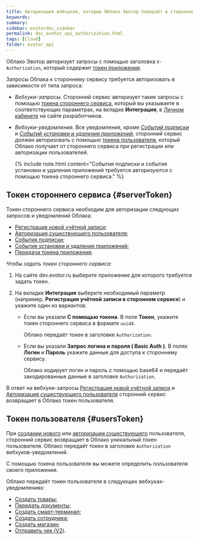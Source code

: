 ```yaml
---
title: Авторизация вебхуков, которые Облако Эвотор передаёт в сторонний сервис
keywords:
summary:
sidebar: evotordoc_sidebar
permalink: doc_evotor_api_authorization.html
tags: [Cloud]
folder: evotor_api
---
```


Облако Эвотор авторизует запросы с помощью заголовка `X-Authorization`, который содержит [токен приложения](./doc_authorization.html).

Запросы Облака к стороннему сервису требуется авторизовать в зависимости от типа запроса:


* *Вебхуки-запросы*. Сторонний сервис авторизует такие запросы с помощью [токена стороннего сервиса](./doc_evotor_api_authorization.html#serverToken), который вы указываете в соответствующих параметрах, на вкладке **Интеграция**, в [Личном кабинете](https://dev.evotor.ru) на сайте разработчиков.
* *Вебхуки-уведомления*. Все уведомления, кроме [*Событий подписки*](https://api.evotor.ru/docs/#tag/Vebhuki-uvedomleniya%2Fpaths%2F~1partner.ru~1api~1v1~1subscription~1event%2Fpost) и [*Событий установки и удаления приложений*](https://api.evotor.ru/docs/#tag/Vebhuki-uvedomleniya%2Fpaths%2F~1partner.ru~1api~1v1~1subscription~1event%2Fpost), сторонний сервис должен авторизовать с помощью [токена пользователя](./doc_evotor_api_authorization.html#usersToken), который Облако получает от стороннего сервиса при регистрации или авторизации пользователей.

  {% include note.html content="События подписки и события установки и удаления приложений требуется авторизуются с помощью токена стороннего сервиса." %}

## Токен стороннего сервиса {#serverToken}

Токен стороннего сервиса необходим для авторизации следующих запросов и уведомлений Облака:

* [Регистрация новой учётной записи](https://api.evotor.ru/docs/#tag/Vebhuki-zaprosy%2Fpaths%2F~1partner.ru~1api~1v1~1user~1create%2Fpost);
* [Авторизация существующего пользователя](https://api.evotor.ru/docs/#tag/Vebhuki-zaprosy%2Fpaths%2F~1partner.ru~1api~1v1~1user~1verify%2Fpost);
* [События подписки](https://api.evotor.ru/docs/#tag/Vebhuki-uvedomleniya%2Fpaths%2F~1partner.ru~1api~1v1~1subscription~1event%2Fpost);
* [События установки и удаления приложений](https://api.evotor.ru/docs/#tag/Vebhuki-uvedomleniya%2Fpaths%2F~1partner.ru~1api~1v2~1installation~1event%2Fpost);
* [Передача токена приложения](https://api.evotor.ru/docs/#tag/Vebhuki-zaprosy%2Fpaths%2F~1partner.ru~1api~1v1~1user~1token%2Fpost).

*Чтобы задать токен стороннего сервиса:*

1. На сайте dev.evotor.ru выберите приложение для которого требуется задать токен.
2. На вкладке **Интеграция** выберите необходимый параметр (например, **Регистрация учётной записи в стороннем сервисе**) и укажите один из вариантов:

   * Если вы указали **С помощью токена**. В поле **Токен**, укажите токен стороннего сервиса в формате `uuid4`.

     Облако передаёт токен в заголовке `Authorization`.

   * Если вы указали **Запрос логина и пароля ( Basic Auth )**. В полях **Логин** и **Пароль** укажите данные для доступа к стороннему сервису.

     Облако кодирует логин и пароль с помощью base64 и передаёт закодированные данные в заголовке `Authorization`.

В ответ на вебхуки-запросы [Регистрация новой учётной записи](https://api.evotor.ru/docs/#tag/Vebhuki-zaprosy%2Fpaths%2F~1partner.ru~1api~1v1~1user~1create%2Fpost) и [Авторизация существующего пользователя](https://api.evotor.ru/docs/#tag/Vebhuki-zaprosy%2Fpaths%2F~1partner.ru~1api~1v1~1user~1verify%2Fpost) сторонний сервис возвращает в Облако токен пользователя.

## Токен пользователя {#usersToken}

При [создании нового](https://api.evotor.ru/docs/#tag/Vebhuki-zaprosy%2Fpaths%2F~1partner.ru~1api~1v1~1user~1create%2Fpost) или [авторизации существующего](https://api.evotor.ru/docs/#tag/Vebhuki-zaprosy%2Fpaths%2F~1partner.ru~1api~1v1~1user~1verify%2Fpost) пользователя, сторонний сервис возвращает в Облако уникальный токен пользователя. Облако передаёт токен в заголовке `Authorization` вебхуков-уведомлений.

С помощью токена пользователя вы можете определить пользователя своего приложения.

Облако передаёт токен пользователя в следующих вебхуках-уведомлениях:

* [Создать товары](https://api.evotor.ru/docs/#tag/Vebhuki-uvedomleniya%2Fpaths%2F~1partner.ru~1api~1v1~1inventories~1stores~1%7BstoreUuid%7D~1products%2Fpost);
* [Передать документы](https://api.evotor.ru/docs/#tag/Vebhuki-uvedomleniya%2Fpaths%2F~1partner.ru~1api~1v1~1inventories~1stores~1%7BstoreUuid%7D~1documents%2Fput);
* [Создать смарт-терминал](https://api.evotor.ru/docs/#tag/Vebhuki-uvedomleniya%2Fpaths%2F~1partner.ru~1api~1v1~1inventories~1devices%2Fput);
* [Создать сотрудника](https://api.evotor.ru/docs/#tag/Vebhuki-uvedomleniya%2Fpaths%2F~1partner.ru~1api~1v1~1inventories~1employees%2Fput);
* [Создать магазин](https://api.evotor.ru/docs/#tag/Vebhuki-uvedomleniya%2Fpaths%2F~1partner.ru~1api~1v1~1inventories~1stores%2Fput);
* [Отправить чек (V2)](https://api.evotor.ru/docs/#tag/Vebhuki-uvedomleniya%2Fpaths%2F~1partner.ru~1api~1v2~1receipts%2Fpost).
